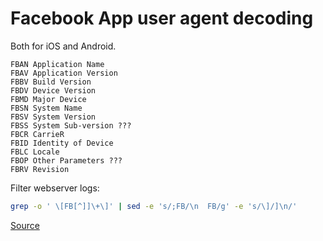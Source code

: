 # Facebook App user agent decoding

Both for iOS and Android.

```
FBAN Application Name
FBAV Application Version
FBBV Build Version
FBDV Device Version
FBMD Major Device
FBSN System Name
FBSV System Version
FBSS System Sub-version ???
FBCR CarrieR
FBID Identity of Device
FBLC Locale
FBOP Other Parameters ???
FBRV Revision
```

Filter webserver logs:

```bash
grep -o ' \[FB[^]]\+\]' | sed -e 's/;FB/\n  FB/g' -e 's/\]/]\n/'
```

[Source](https://www.webmasterworld.com/search_engine_spiders/4729148.htm#collapseMSG3005706)
